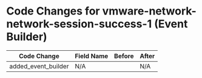 # Code Changes for vmware-network-network-session-success-1 (Event Builder)

| Code Change | Field Name | Before | After |
|-------------|------------|--------|-------|
| added_event_builder | N/A |  | N/A |